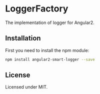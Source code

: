 # LoggerFactory

The implementation of logger for Angular2.

## Installation

First you need to install the npm module:
```sh
npm install angular2-smart-logger --save
```

## License

Licensed under MIT.